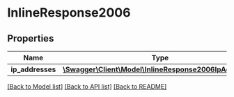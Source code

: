 # InlineResponse2006

## Properties
Name | Type | Description | Notes
------------ | ------------- | ------------- | -------------
**ip_addresses** | [**\Swagger\Client\Model\InlineResponse2006IpAddresses**](InlineResponse2006IpAddresses.md) |  | [optional] 

[[Back to Model list]](../README.md#documentation-for-models) [[Back to API list]](../README.md#documentation-for-api-endpoints) [[Back to README]](../README.md)


